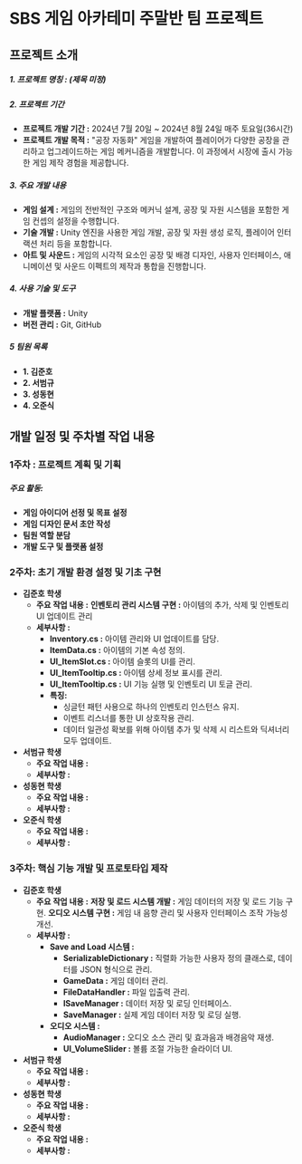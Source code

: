 SBS 게임 아카테미 주말반 팀 프로젝트
=============

프로젝트 소개
-------------


##### 1. 프로젝트 명칭 : (제목 미정)

##### 2. 프로젝트 기간
- **프로젝트 개발 기간 :** 2024년 7월 20일 ~ 2024년 8월 24일 매주 토요일(36시간)
- **프로젝트 개발 목적 :** "공장 자동화" 게임을 개발하여 플레이어가 다양한 공장을 관리하고 업그레이드하는 게임 메커니즘을 개발합니다. 이 과정에서 시장에 출시 가능한 게임 제작 경험을 제공합니다.

##### 3. 주요 개발 내용
- **게임 설계 :** 게임의 전반적인 구조와 메커닉 설계, 공장 및 자원 시스템을 포함한 게임 컨셉의 설정을 수행합니다.
- **기술 개발 :** Unity 엔진을 사용한 게임 개발, 공장 및 자원 생성 로직, 플레이어 인터랙션 처리 등을 포함합니다.
- **아트 및 사운드 :** 게임의 시각적 요소인 공장 및 배경 디자인, 사용자 인터페이스, 애니메이션 및 사운드 이펙트의 제작과 통합을 진행합니다.

##### 4. 사용 기술 및 도구
- **개발 플랫폼 :** Unity
- **버전 관리 :** Git, GitHub

##### 5 팀원 목록
- **1. 김준호** 
- **2. 서범규** 
- **3. 성동현** 
- **4. 오준식**

개발 일정 및 주차별 작업 내용
----------------
### 1주차 : 프로젝트 계획 및 기획
##### 주요 활동:
- **게임 아이디어 선정 및 목표 설정**
- **게임 디자인 문서 초안 작성**
- **팀원 역할 분담**
- **개발 도구 및 플랫폼 설정**

### 2주차: 초기 개발 환경 설정 및 기초 구현
- **김준호 학생**
    - **주요 작업 내용 :**
        **인벤토리 관리 시스템 구현 :** 아이템의 추가, 삭제 및 인벤토리 UI 업데이트 관리 
    - **세부사항 :** 
        - **Inventory.cs :** 아이템 관리와 UI 업데이트를 담당.
        - **ItemData.cs :** 아이템의 기본 속성 정의.
        - **UI_ItemSlot.cs :** 아이템 슬롯의 UI를 관리.
        - **UI_ItemTooltip.cs :** 아이템 상세 정보 표시를 관리.
        - **UI_ItemTooltip.cs :** UI 기능 실행 및 인벤토리 UI 토글 관리.
        - **특징:**
            - 싱글턴 패턴 사용으로 하나의 인벤토리 인스턴스 유지.
            - 이벤트 리스너를 통한 UI 상호작용 관리.
            - 데이터 일관성 확보를 위해 아이템 추가 및 삭제 시 리스트와 딕셔너리 모두 업데이트.
- **서범규 학생**
    - **주요 작업 내용 :** 
    - **세부사항 :** 
- **성동현 학생**
    - **주요 작업 내용 :**
    - **세부사항 :** 
- **오준식 학생**
    - **주요 작업 내용 :**
    - **세부사항 :** 

### 3주차: 핵심 기능 개발 및 프로토타입 제작
- **김준호 학생**
    - **주요 작업 내용 :**
        **저장 및 로드 시스템 개발 :** 게임 데이터의 저장 및 로드 기능 구현.
        **오디오 시스템 구현 :** 게임 내 음향 관리 및 사용자 인터페이스 조작 가능성 개선.
    - **세부사항 :** 
        - **Save and Load 시스템 :** 
            - **SerializableDictionary :** 직렬화 가능한 사용자 정의 클래스로, 데이터를 JSON 형식으로 관리.
            - **GameData :** 게임 데이터 관리.
            - **FileDataHandler :** 파일 입출력 관리.
            - **ISaveManager :** 데이터 저장 및 로딩 인터페이스.
            - **SaveManager :** 실제 게임 데이터 저장 및 로딩 실행.
        - **오디오 시스템 :** 
            - **AudioManager :** 오디오 소스 관리 및 효과음과 배경음악 재생.
            - **UI_VolumeSlider :** 볼륨 조절 가능한 슬라이더 UI.
- **서범규 학생**
    - **주요 작업 내용 :**
    - **세부사항 :** 
- **성동현 학생**
    - **주요 작업 내용 :**
    - **세부사항 :** 
- **오준식 학생**
    - **주요 작업 내용 :**
    - **세부사항 :** 